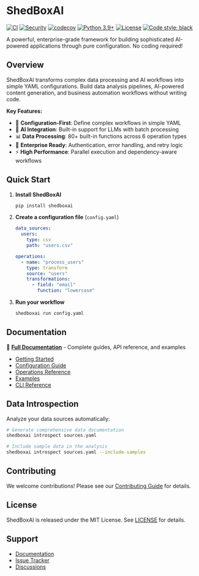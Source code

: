# ShedBoxAI

[![CI](https://github.com/ShedBoxAI/ShedBoxAI/workflows/🧪%20Tests%20%26%20Quality/badge.svg)](https://github.com/ShedBoxAI/ShedBoxAI/actions/workflows/ci.yml)
[![Security](https://github.com/ShedBoxAI/ShedBoxAI/workflows/🔒%20Security%20Scan/badge.svg)](https://github.com/ShedBoxAI/ShedBoxAI/actions/workflows/security.yml)
[![codecov](https://codecov.io/gh/ShedBoxAI/ShedBoxAI/branch/main/graph/badge.svg)](https://codecov.io/gh/ShedBoxAI/ShedBoxAI)
[![Python 3.9+](https://img.shields.io/badge/python-3.9+-blue.svg)](https://www.python.org/downloads/)
[![License](https://img.shields.io/badge/license-BSD--3--Clause-blue.svg)](LICENSE)
[![Code style: black](https://img.shields.io/badge/code%20style-black-000000.svg)](https://github.com/psf/black)

A powerful, enterprise-grade framework for building sophisticated AI-powered applications through pure configuration. No coding required!

## Overview

ShedBoxAI transforms complex data processing and AI workflows into simple YAML configurations. Build data analysis pipelines, AI-powered content generation, and business automation workflows without writing code.

**Key Features:**
- 🔧 **Configuration-First**: Define complex workflows in simple YAML
- 🤖 **AI Integration**: Built-in support for LLMs with batch processing
- 📊 **Data Processing**: 80+ built-in functions across 6 operation types
- 🔐 **Enterprise Ready**: Authentication, error handling, and retry logic
- ⚡ **High Performance**: Parallel execution and dependency-aware workflows

## Quick Start

1. **Install ShedBoxAI**
   ```bash
   pip install shedboxai
   ```

2. **Create a configuration file** (`config.yaml`)
   ```yaml
   data_sources:
     users:
       type: csv
       path: "users.csv"

   operations:
     - name: "process_users"
       type: transform
       source: "users"
       transformations:
         - field: "email"
           function: "lowercase"
   ```

3. **Run your workflow**
   ```bash
   shedboxai run config.yaml
   ```

## Documentation

📖 **[Full Documentation](https://shedboxai.com/)** - Complete guides, API reference, and examples

- [Getting Started](https://shedboxai.com/docs/getting-started/installation)
- [Configuration Guide](https://shedboxai.com/docs/configuration/data-sources)
- [Operations Reference](https://shedboxai.com/docs/operations/)
- [Examples](https://shedboxai.com/docs/examples)
- [CLI Reference](https://shedboxai.com/docs/cli-reference/run-command)

## Data Introspection

Analyze your data sources automatically:

```bash
# Generate comprehensive data documentation
shedboxai introspect sources.yaml

# Include sample data in the analysis
shedboxai introspect sources.yaml --include-samples
```

## Contributing

We welcome contributions! Please see our [Contributing Guide](CONTRIBUTING.md) for details.

## License

ShedBoxAI is released under the MIT License. See [LICENSE](LICENSE) for details.

## Support

- [Documentation](https://shedboxai.github.io)
- [Issue Tracker](https://github.com/ShedBoxAI/ShedBoxAI/issues)
- [Discussions](https://github.com/ShedBoxAI/ShedBoxAI/discussions)
